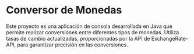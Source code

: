 # Conversor de Monedas
Este proyecto es una aplicación de consola desarrollada en Java que permite realizar 
conversiones entre diferentes tipos de monedas. Utiliza tasas de cambio actualizadas,
proporcionadas por la API de ExchangeRate-API, para garantizar precisión en las conversiones.
